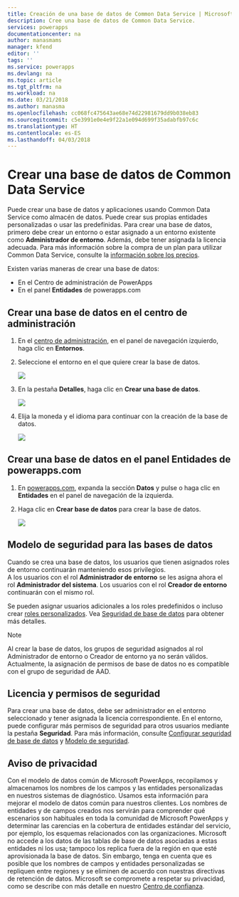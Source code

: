 ```yaml
---
title: Creación de una base de datos de Common Data Service | Microsoft Docs
description: Cree una base de datos de Common Data Service.
services: powerapps
documentationcenter: na
author: manasmams
manager: kfend
editor: ''
tags: ''
ms.service: powerapps
ms.devlang: na
ms.topic: article
ms.tgt_pltfrm: na
ms.workload: na
ms.date: 03/21/2018
ms.author: manasma
ms.openlocfilehash: cc068fc475643ae68e74d22981679dd9b038eb83
ms.sourcegitcommit: c5e3991e0e4e9f22a1e094d699f35adabfb97c6c
ms.translationtype: HT
ms.contentlocale: es-ES
ms.lasthandoff: 04/03/2018
---
```

# <a name="create-a-common-data-service-database"></a>Crear una base de datos de Common Data Service
Puede crear una base de datos y aplicaciones usando Common Data Service como almacén de datos. Puede crear sus propias entidades personalizadas o usar las predefinidas. Para crear una base de datos, primero debe crear un entorno o estar asignado a un entorno existente como **Administrador de entorno**. Además, debe tener asignada la licencia adecuada. Para más información sobre la compra de un plan para utilizar Common Data Service, consulte la [información sobre los precios](pricing-billing-skus.md).

Existen varias maneras de crear una base de datos:

* En el Centro de administración de PowerApps
* En el panel **Entidades** de powerapps.com

## <a name="create-a-database-in-the-admin-center"></a>Crear una base de datos en el centro de administración
1. En el [centro de administración](https://admin.powerapps.com), en el panel de navegación izquierdo, haga clic en **Entornos**.
    
2. Seleccione el entorno en el que quiere crear la base de datos.
    
    ![](./media/create-database/environment-list-new.png)

3. En la pestaña **Detalles**, haga clic en **Crear una base de datos**. 
    
    ![](./media/create-database/Create-DB-From-Details.png)

4. Elija la moneda y el idioma para continuar con la creación de la base de datos. 
    
    ![](./media/create-database/DB-Choose-options.png)



## <a name="create-a-database-in-the-entities-pane-of-powerappscom"></a>Crear una base de datos en el panel Entidades de powerapps.com
1. En [powerapps.com](https://web.powerapps.com), expanda la sección **Datos** y pulse o haga clic en **Entidades** en el panel de navegación de la izquierda.

2. Haga clic en **Crear base de datos** para crear la base de datos.

    ![](./media/create-database/Create-DB-From-Entities.png)


## <a name="security-model-for-the-databases"></a>Modelo de seguridad para las bases de datos
Cuando se crea una base de datos, los usuarios que tienen asignados roles de entorno continuarán manteniendo esos privilegios.  
    A los usuarios con el rol **Administrador de entorno** se les asigna ahora el rol **Administrador del sistema**. Los usuarios con el rol **Creador de entorno** continuarán con el mismo rol.

Se pueden asignar usuarios adicionales a los roles predefinidos o incluso crear [roles personalizados][1]. Vea [Seguridad de base de datos](create-database.md) para obtener más detalles.

> [!NOTE]
> Al crear la base de datos, los grupos de seguridad asignados al rol Administrador de entorno o Creador de entorno ya no serán válidos. Actualmente, la asignación de permisos de base de datos no es compatible con el grupo de seguridad de AAD.


## <a name="license-and-security-permissions"></a>Licencia y permisos de seguridad
Para crear una base de datos, debe ser administrador en el entorno seleccionado y tener asignada la licencia correspondiente. En el entorno, puede configurar más permisos de seguridad para otros usuarios mediante la pestaña **Seguridad**. Para más información, consulte [Configurar seguridad de base de datos](database-security.md) y [Modelo de seguridad](https://docs.microsoft.c../maker/common-data-service/entity-reference/security-model).

## <a name="privacy-notice"></a>Aviso de privacidad
Con el modelo de datos común de Microsoft PowerApps, recopilamos y almacenamos los nombres de los campos y las entidades personalizadas en nuestros sistemas de diagnóstico.  Usamos esta información para mejorar el modelo de datos común para nuestros clientes. Los nombres de entidades y de campos creados nos servirán para comprender qué escenarios son habituales en toda la comunidad de Microsoft PowerApps y determinar las carencias en la cobertura de entidades estándar del servicio, por ejemplo, los esquemas relacionados con las organizaciones. Microsoft no accede a los datos de las tablas de base de datos asociadas a estas entidades ni los usa; tampoco los replica fuera de la región en que esté aprovisionada la base de datos. Sin embargo, tenga en cuenta que es posible que los nombres de campos y entidades personalizadas se repliquen entre regiones y se eliminen de acuerdo con nuestras directivas de retención de datos. Microsoft se compromete a respetar su privacidad, como se describe con más detalle en nuestro [Centro de confianza](https://www.microsoft.com/trustcenter/Privacy/default.aspx).


<!--Reference links in article-->
[1]: https://technet.microsoft.com/library/dn531130.aspx
